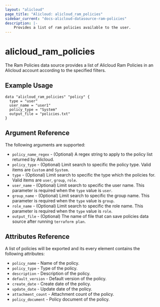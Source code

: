 ```yaml
---
layout: "alicloud"
page_title: "Alicloud: alicloud_ram_policies"
sidebar_current: "docs-alicloud-datasource-ram-policies"
description: |-
    Provides a list of ram policies available to the user.
---
```


# alicloud\_ram\_policies

The Ram Policies data source provides a list of Alicloud Ram Policies in an Alicloud account according to the specified filters.

## Example Usage

```
data "alicloud_ram_policies" "policy" {
  type = "user"
  user_name = "user1"
  policy_type = "System"
  output_file = "policies.txt"
}

```

## Argument Reference

The following arguments are supported:

* `policy_name_regex` - (Optional) A regex string to apply to the policy list returned by Alicloud.
* `policy_type` - (Optional) Limit search to specific the policy type. Valid items are `Custom` and `System`.
* `type` - (Optional) Limit search to specific the type which the policies for. Valid items are `user`, `group`, `role`.
* `user_name` - (Optional) Limit search to specific the user name. This parameter is required when the `type` value is `user`.
* `group_name` - (Optional) Limit search to specific the group name. This parameter is required when the `type` value is `group`.
* `role_name` - (Optional) Limit search to specific the role name. This parameter is required when the `type` value is `role`.
* `output_file` - (Optional) The name of file that can save policies data source after running `terraform plan`.

## Attributes Reference

A list of policies will be exported and its every element contains the following attributes:

* `policy_name` - Name of the policy.
* `policy_type` - Type of the policy.
* `description` - Description of the policy.
* `default_version` - Default version of the policy.
* `create_date` - Create date of the policy.
* `update_date` - Update date of the policy.
* `attachment_count` - Attachment count of the policy.
* `policy_document` - Policy document of the policy.